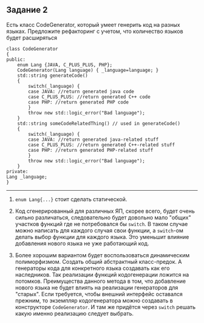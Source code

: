 ## Задание 2
Есть класс CodeGenerator, который умеет генерить код на разных языках.
Предложите рефакторинг с учетом, что количество языков будет расширяться

    class CodeGenerator
    {
    public:
        enum Lang {JAVA, C_PLUS_PLUS, PHP};
        CodeGenerator(Lang language) { _language=language; }
        std::string generateCode()
        {
            switch(_language) {
            case JAVA: //return generated java code
            case C_PLUS_PLUS: //return generated C++ code
            case PHP: //return generated PHP code
            }
            throw new std::logic_error("Bad language");
        }
        std::string someCodeRelatedThing() // used in generateCode()
        {
            switch(_language) {
            case JAVA: //return generated java-related stuff
            case C_PLUS_PLUS: //return generated C++-related stuff
            case PHP: //return generated PHP-related stuff
            }
            throw new std::logic_error("Bad language");
        }
    private:
    Lang _language;
    }
--- 
1) `enum Lang{...}` стоит сделать статической. 
2) Код сгенерированный для различных ЯП, скорее всего, будет очень сильно различаться, следовательно будет довольно мало "общих" 
участков функций где не потребовался бы `switch`. В таком случае можно написать для каждого случая свои функции, 
а `switch`-ом делать выбор функции для каждого языка. Это уменьшит влияние добавления нового языка не уже работающий код. 

3) Более хорошим вариантом будет воспользоваться динамическим полиморфизмом. Создать общий абстрактный класс-предок. 
А генераторы кода для конкретного языка создавать как его наследников. 
Так реализации функций кодогенерации ложится на потомков. Преимущества данного метода в том, что добавление нового языка 
не будет влиять на реализации генераторов для "старых". 
Если требуется, чтобы внешний интерфейс оставался прежним, то экземпляр кодогенератора можно создавать в конструкторе 
`CodeGenerator`. И там же придётся через `switch` решать какую именно реализацию следует выбрать. 